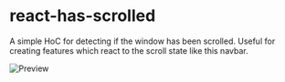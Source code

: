 # react-has-scrolled
A simple HoC for detecting if the window has been scrolled. Useful for creating features which react to the scroll state like this navbar.

![Preview](https://media.giphy.com/media/3o6Zt9zuNkTQPm0ysM/giphy.gif)

